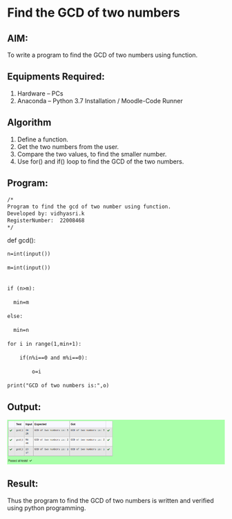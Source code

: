 # Find the GCD of two numbers

## AIM:
To write a program to find the GCD of two numbers using function.

## Equipments Required:
1. Hardware – PCs
2. Anaconda – Python 3.7 Installation / Moodle-Code Runner

## Algorithm
1. Define a function.
2. Get the two numbers from the user.
3. Compare the two values, to find the smaller number.
4. Use for() and if() loop to find the GCD of the two numbers.

## Program:
```
/*
Program to find the gcd of two number using function.
Developed by: vidhyasri.k
RegisterNumber:  22008468
*/
```
def gcd():
    
    n=int(input())
    
    m=int(input())

  
    if (n>m):
    
      min=m
    
    else:
      
      min=n
    
    for i in range(1,min+1):
        
        if(n%i==0 and m%i==0):
          
            o=i
   
    print("GCD of two numbers is:",o)
## Output:
![gcd.png](./gcd.png)


## Result:
Thus the program to find the GCD of two numbers is written and verified using python programming.
